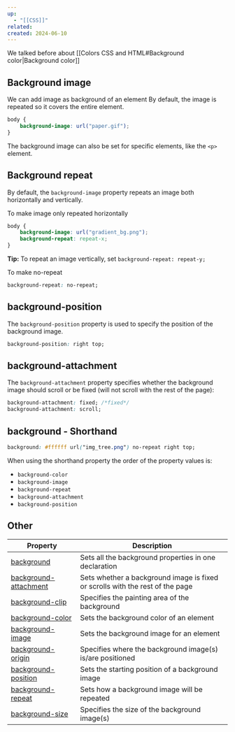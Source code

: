 ```yaml
---
up:
  - "[[CSS]]"
related: 
created: 2024-06-10
---
```


We talked before about [[Colors CSS and HTML#Background color|Background color]]

## Background image
We can add image as background of an element
By default, the image is repeated so it covers the entire element.

```css
body {
	background-image: url("paper.gif");
}
```

The background image can also be set for specific elements, like the `<p>` element.

## Background repeat
By default, the `background-image` property repeats an image both horizontally and vertically.

To make image only repeated horizontally
```css
body {
	background-image: url("gradient_bg.png");
	background-repeat: repeat-x;
}
```

**Tip:** To repeat an image vertically, set `background-repeat: repeat-y;`

To make no-repeat
```css
background-repeat: no-repeat;
```

## background-position
The `background-position` property is used to specify the position of the background image.
```css
background-position: right top;
```

## background-attachment
The `background-attachment` property specifies whether the background image should scroll or be fixed (will not scroll with the rest of the page):

```css
background-attachment: fixed; /*fixed*/
background-attachment: scroll;
```

## background - Shorthand
```css
background: #ffffff url("img_tree.png") no-repeat right top;
```

When using the shorthand property the order of the property values is:

- `background-color`
- `background-image`
- `background-repeat`
- `background-attachment`
- `background-position`
## Other
| Property                                                                               | Description                                                                   |
| -------------------------------------------------------------------------------------- | ----------------------------------------------------------------------------- |
| [background](https://www.w3schools.com/cssref/css3_pr_background.asp)                  | Sets all the background properties in one declaration                         |
| [background-attachment](https://www.w3schools.com/cssref/pr_background-attachment.asp) | Sets whether a background image is fixed or scrolls with the rest of the page |
| [background-clip](https://www.w3schools.com/cssref/css3_pr_background-clip.asp)        | Specifies the painting area of the background                                 |
| [background-color](https://www.w3schools.com/cssref/pr_background-color.asp)           | Sets the background color of an element                                       |
| [background-image](https://www.w3schools.com/cssref/pr_background-image.asp)           | Sets the background image for an element                                      |
| [background-origin](https://www.w3schools.com/cssref/css3_pr_background-origin.asp)    | Specifies where the background image(s) is/are positioned                     |
| [background-position](https://www.w3schools.com/cssref/pr_background-position.asp)     | Sets the starting position of a background image                              |
| [background-repeat](https://www.w3schools.com/cssref/pr_background-repeat.asp)         | Sets how a background image will be repeated                                  |
| [background-size](https://www.w3schools.com/cssref/css3_pr_background-size.asp)        | Specifies the size of the background image(s)                                 |

